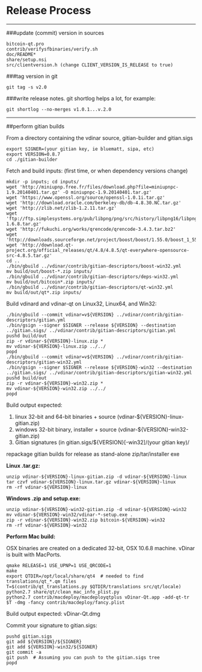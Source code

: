 Release Process
====================

* * *

###update (commit) version in sources


	bitcoin-qt.pro
	contrib/verifysfbinaries/verify.sh
	doc/README*
	share/setup.nsi
	src/clientversion.h (change CLIENT_VERSION_IS_RELEASE to true)

###tag version in git

	git tag -s v2.0

###write release notes. git shortlog helps a lot, for example:

	git shortlog --no-merges v1.0.1...v.2.0

* * *

##perform gitian builds

 From a directory containing the vdinar source, gitian-builder and gitian.sigs
  
	export SIGNER=(your gitian key, ie bluematt, sipa, etc)
	export VERSION=0.8.7
	cd ./gitian-builder

 Fetch and build inputs: (first time, or when dependency versions change)

	mkdir -p inputs; cd inputs/
	wget 'http://miniupnp.free.fr/files/download.php?file=miniupnpc-1.9.20140401.tar.gz' -O miniupnpc-1.9.20140401.tar.gz'
	wget 'https://www.openssl.org/source/openssl-1.0.1i.tar.gz'
	wget 'http://download.oracle.com/berkeley-db/db-4.8.30.NC.tar.gz'
	wget 'http://zlib.net/zlib-1.2.11.tar.gz'
	wget 'ftp://ftp.simplesystems.org/pub/libpng/png/src/history/libpng16/libpng-1.6.8.tar.gz'
	wget 'http://fukuchi.org/works/qrencode/qrencode-3.4.3.tar.bz2'
	wget 'http://downloads.sourceforge.net/project/boost/boost/1.55.0/boost_1_55_0.tar.bz2'
	wget 'http://download.qt-project.org/official_releases/qt/4.8/4.8.5/qt-everywhere-opensource-src-4.8.5.tar.gz'
	cd ..
	./bin/gbuild ../vdinar/contrib/gitian-descriptors/boost-win32.yml
	mv build/out/boost-*.zip inputs/
	./bin/gbuild ../vdinar/contrib/gitian-descriptors/deps-win32.yml
	mv build/out/bitcoin*.zip inputs/
	./bin/gbuild ../vdinar/contrib/gitian-descriptors/qt-win32.yml
	mv build/out/qt*.zip inputs/

 Build vdinard and vdinar-qt on Linux32, Linux64, and Win32:
  
	./bin/gbuild --commit vdinar=v${VERSION} ../vdinar/contrib/gitian-descriptors/gitian.yml
	./bin/gsign --signer $SIGNER --release ${VERSION} --destination ../gitian.sigs/ ../vdinar/contrib/gitian-descriptors/gitian.yml
	pushd build/out
	zip -r vdinar-${VERSION}-linux.zip *
	mv vdinar-${VERSION}-linux.zip ../../
	popd
	./bin/gbuild --commit vdinar=v${VERSION} ../vdinar/contrib/gitian-descriptors/gitian-win32.yml
	./bin/gsign --signer $SIGNER --release ${VERSION}-win32 --destination ../gitian.sigs/ ../vdinar/contrib/gitian-descriptors/gitian-win32.yml
	pushd build/out
	zip -r vdinar-${VERSION}-win32.zip *
	mv vdinar-${VERSION}-win32.zip ../../
	popd

  Build output expected:

  1. linux 32-bit and 64-bit binaries + source (vdinar-${VERSION}-linux-gitian.zip)
  2. windows 32-bit binary, installer + source (vdinar-${VERSION}-win32-gitian.zip)
  3. Gitian signatures (in gitian.sigs/${VERSION}[-win32]/(your gitian key)/

repackage gitian builds for release as stand-alone zip/tar/installer exe

**Linux .tar.gz:**

	unzip vdinar-${VERSION}-linux-gitian.zip -d vdinar-${VERSION}-linux
	tar czvf vdinar-${VERSION}-linux.tar.gz vdinar-${VERSION}-linux
	rm -rf vdinar-${VERSION}-linux

**Windows .zip and setup.exe:**

	unzip vdinar-${VERSION}-win32-gitian.zip -d vdinar-${VERSION}-win32
	mv vdinar-${VERSION}-win32/vdinar-*-setup.exe .
	zip -r vdinar-${VERSION}-win32.zip bitcoin-${VERSION}-win32
	rm -rf vdinar-${VERSION}-win32

**Perform Mac build:**

  OSX binaries are created on a dedicated 32-bit, OSX 10.6.8 machine.
  vDinar is built with MacPorts.

	qmake RELEASE=1 USE_UPNP=1 USE_QRCODE=1
	make
	export QTDIR=/opt/local/share/qt4  # needed to find translations/qt_*.qm files
	T=$(contrib/qt_translations.py $QTDIR/translations src/qt/locale)
	python2.7 share/qt/clean_mac_info_plist.py
	python2.7 contrib/macdeploy/macdeployqtplus vDinar-Qt.app -add-qt-tr $T -dmg -fancy contrib/macdeploy/fancy.plist

 Build output expected: vDinar-Qt.dmg

Commit your signature to gitian.sigs:

	pushd gitian.sigs
	git add ${VERSION}/${SIGNER}
	git add ${VERSION}-win32/${SIGNER}
	git commit -a
	git push  # Assuming you can push to the gitian.sigs tree
	popd

